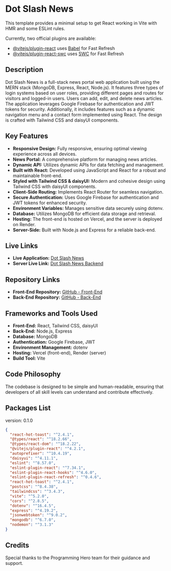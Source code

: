 # Dot Slash News

This template provides a minimal setup to get React working in Vite with HMR and some ESLint rules.

Currently, two official plugins are available:

- [@vitejs/plugin-react](https://github.com/vitejs/vite-plugin-react/blob/main/packages/plugin-react/README.md) uses [Babel](https://babeljs.io/) for Fast Refresh
- [@vitejs/plugin-react-swc](https://github.com/vitejs/vite-plugin-react-swc) uses [SWC](https://swc.rs/) for Fast Refresh

## Description

Dot Slash News is a full-stack news portal web application built using the MERN stack (MongoDB, Express, React, Node.js). It features three types of login systems based on user roles, providing different pages and routes for visitors and logged-in users. Users can add, edit, and delete news articles. The application leverages Google Firebase for authentication and JWT tokens for security. Additionally, it includes features such as a dynamic navigation menu and a contact form implemented using React. The design is crafted with Tailwind CSS and daisyUI components.

## Key Features

- **Responsive Design:** Fully responsive, ensuring optimal viewing experience across all devices.
- **News Portal:** A comprehensive platform for managing news articles.
- **Dynamic API:** Utilizes dynamic APIs for data fetching and management.
- **Built with React:** Developed using JavaScript and React for a robust and maintainable front-end.
- **Styled with Tailwind CSS & daisyUI:** Modern and cohesive design using Tailwind CSS with daisyUI components.
- **Client-Side Routing:** Implements React Router for seamless navigation.
- **Secure Authentication:** Uses Google Firebase for authentication and JWT tokens for enhanced security.
- **Environment Variables:** Manages sensitive data securely using dotenv.
- **Database:** Utilizes MongoDB for efficient data storage and retrieval.
- **Hosting:** The front-end is hosted on Vercel, and the server is deployed on Render.
- **Server-Side:** Built with Node.js and Express for a reliable back-end.

## Live Links

- **Live Application:** [Dot Slash News](https://dot-slash-news.vercel.app/)
- **Server Live Link:** [Dot Slash News Backend](https://dot-slash-news-back-end.vercel.app/)

## Repository Links

- **Front-End Repository:** [GitHub - Front-End](https://github.com/mozammel787/dotSlashNews)
- **Back-End Repository:** [GitHub - Back-End](https://github.com/mozammel787/dotSlashNews_backEnd)

## Frameworks and Tools Used

- **Front-End:** React, Tailwind CSS, daisyUI
- **Back-End:** Node.js, Express
- **Database:** MongoDB
- **Authentication:** Google Firebase, JWT
- **Environment Management:** dotenv
- **Hosting:** Vercel (front-end), Render (server)
- **Build Tool:** Vite

## Code Philosophy

The codebase is designed to be simple and human-readable, ensuring that developers of all skill levels can understand and contribute effectively.

## Packages List

version: 0.1.0

```json
{
  "react-hot-toast": "^2.4.1", 
  "@types/react": "^18.2.66",
  "@types/react-dom": "^18.2.22",
  "@vitejs/plugin-react": "^4.2.1",
  "autoprefixer": "^10.4.19",
  "daisyui": "^4.11.1",
  "eslint": "^8.57.0",
  "eslint-plugin-react": "^7.34.1",
  "eslint-plugin-react-hooks": "^4.6.0",
  "eslint-plugin-react-refresh": "^0.4.6",
  "react-hot-toast": "^2.4.1",
  "postcss": "^8.4.38",
  "tailwindcss": "^3.4.3",
  "vite": "^5.2.0",
  "cors": "^2.8.5",
  "dotenv": "^16.4.5",
  "express": "^4.19.2",
  "jsonwebtoken": "^9.0.2",
  "mongodb": "^6.7.0",
  "nodemon": "^3.1.3"
}
```

## Credits
Special thanks to   the Programming Hero team for their guidance and support.
